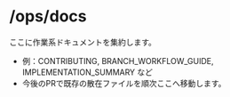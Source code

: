 # /ops/docs

ここに作業系ドキュメントを集約します。
- 例：CONTRIBUTING, BRANCH_WORKFLOW_GUIDE, IMPLEMENTATION_SUMMARY など
- 今後のPRで既存の散在ファイルを順次ここへ移動します。
